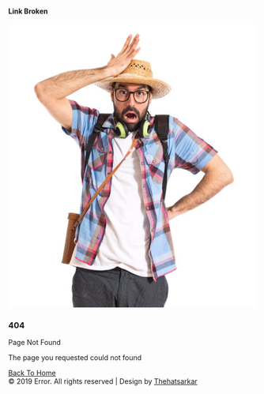 <!--
Author: W3layouts
Author URL: http://w3layouts.com
License: Creative Commons Attribution 3.0 Unported
License URL: http://creativecommons.org/licenses/by/3.0/
-->
<!DOCTYPE html>
<html lang="en">

<head>
	<title>ThehtSarkar | Raju Thehat</title>
	<!-- Meta tag Keywords -->
    <!-- <meta name="viewport" content="width=device-width, initial-scale=1"> -->
    <meta charset="UTF-8" />
    <meta name="keywords"
        content="Travel Error Page Responsive web template, Bootstrap Web Templates, Flat Web Templates, Android Compatible web template, Smartphone Compatible web template, free webdesigns for Nokia, Samsung, LG, SonyEricsson, Motorola web design" />
    <!-- //Meta tag Keywords -->
	<link rel="stylesheet" href="css404/404page.css" type="text/css" media="all" /><!-- Style-CSS -->
</head>

<body>
	<section class="forms-24">
		<div class="form-25-mian">
			<div class="wrapper">
			<div>
			<h4 class="page-head">Link Broken</h4>
			</div>
				<div class="form-inner-cont">
					<div class="forms-25-info">
						<div class="column form-bottom-img">
								<img src="images404/error.jpg" alt="img" class="img-responsive">
						</div>
						<div class="column">
							<h3>404</h3>
							<p>Page Not Found</p>
							<p>The page you requested could not found</p>	<a href="http://rajutheht.com" class="actionbg">Back To Home</a>
						</div>
					</div>
				</div>
				<!--copy-right-->
				<div class="copyright">&copy; 2019 <span class="web-text">Error</span>. All rights reserved | Design by	<a class="company" href="http://rajutheht.com/">Thehatsarkar</a>
				</div>
				<!--copy-right-->
			</div>
		</div>
	</section>
</body>

</html>
